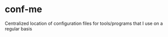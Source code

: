 # conf-me
Centralized location of configuration files for tools/programs that I use on a regular basis
